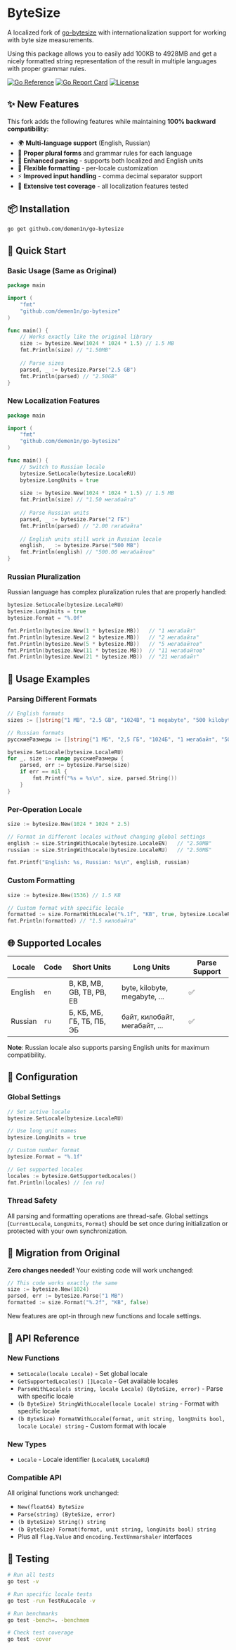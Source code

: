 ByteSize
========

A localized fork of [go-bytesize](https://github.com/inhies/go-bytesize) with internationalization support for working with byte size measurements.

Using this package allows you to easily add 100KB to 4928MB and get a nicely formatted string representation of the result in multiple languages with proper grammar rules.

[![Go Reference](https://pkg.go.dev/badge/github.com/demen1n/go-bytesize.svg)](https://pkg.go.dev/github.com/demen1n/go-bytesize)
[![Go Report Card](https://goreportcard.com/badge/github.com/demen1n/go-bytesize)](https://goreportcard.com/report/github.com/demen1n/go-bytesize)
[![License](https://img.shields.io/badge/License-BSD%203--Clause-blue.svg)](https://opensource.org/licenses/BSD-3-Clause)

## ✨ New Features

This fork adds the following features while maintaining **100% backward compatibility**:

- 🌍 **Multi-language support** (English, Russian)
- 📝 **Proper plural forms** and grammar rules for each language
- 🔄 **Enhanced parsing** - supports both localized and English units
- 🎯 **Flexible formatting** - per-locale customization
- ⚡ **Improved input handling** - comma decimal separator support
- 🧪 **Extensive test coverage** - all localization features tested

## 📦 Installation

```bash
go get github.com/demen1n/go-bytesize
```

## 🚀 Quick Start

### Basic Usage (Same as Original)

```go
package main

import (
    "fmt"
    "github.com/demen1n/go-bytesize"
)

func main() {
    // Works exactly like the original library
    size := bytesize.New(1024 * 1024 * 1.5) // 1.5 MB
    fmt.Println(size) // "1.50MB"
    
    // Parse sizes
    parsed, _ := bytesize.Parse("2.5 GB")
    fmt.Println(parsed) // "2.50GB"
}
```

### New Localization Features

```go
package main

import (
    "fmt"
    "github.com/demen1n/go-bytesize"
)

func main() {
    // Switch to Russian locale
    bytesize.SetLocale(bytesize.LocaleRU)
    bytesize.LongUnits = true
    
    size := bytesize.New(1024 * 1024 * 1.5) // 1.5 MB
    fmt.Println(size) // "1.50 мегабайта"
    
    // Parse Russian units
    parsed, _ := bytesize.Parse("2 ГБ")
    fmt.Println(parsed) // "2.00 гигабайта"
    
    // English units still work in Russian locale
    english, _ := bytesize.Parse("500 MB")
    fmt.Println(english) // "500.00 мегабайтов"
}
```

### Russian Pluralization

Russian language has complex pluralization rules that are properly handled:

```go
bytesize.SetLocale(bytesize.LocaleRU)
bytesize.LongUnits = true
bytesize.Format = "%.0f"

fmt.Println(bytesize.New(1 * bytesize.MB))   // "1 мегабайт"
fmt.Println(bytesize.New(2 * bytesize.MB))   // "2 мегабайта" 
fmt.Println(bytesize.New(5 * bytesize.MB))   // "5 мегабайтов"
fmt.Println(bytesize.New(11 * bytesize.MB))  // "11 мегабайтов"
fmt.Println(bytesize.New(21 * bytesize.MB))  // "21 мегабайт"
```

## 📖 Usage Examples

### Parsing Different Formats

```go
// English formats
sizes := []string{"1 MB", "2.5 GB", "1024B", "1 megabyte", "500 kilobytes"}

// Russian formats  
русскиеРазмеры := []string{"1 МБ", "2,5 ГБ", "1024Б", "1 мегабайт", "500 килобайтов"}

bytesize.SetLocale(bytesize.LocaleRU)
for _, size := range русскиеРазмеры {
    parsed, err := bytesize.Parse(size)
    if err == nil {
        fmt.Printf("%s = %s\n", size, parsed.String())
    }
}
```

### Per-Operation Locale

```go
size := bytesize.New(1024 * 1024 * 2.5)

// Format in different locales without changing global settings
english := size.StringWithLocale(bytesize.LocaleEN)   // "2.50MB"
russian := size.StringWithLocale(bytesize.LocaleRU)   // "2.50МБ"

fmt.Printf("English: %s, Russian: %s\n", english, russian)
```

### Custom Formatting

```go
size := bytesize.New(1536) // 1.5 KB

// Custom format with specific locale
formatted := size.FormatWithLocale("%.1f", "KB", true, bytesize.LocaleRU)
fmt.Println(formatted) // "1.5 килобайта"
```

## 🌐 Supported Locales

| Locale | Code | Short Units | Long Units | Parse Support |
|--------|------|-------------|------------|---------------|
| English | `en` | B, KB, MB, GB, TB, PB, EB | byte, kilobyte, megabyte, ... | ✅ |
| Russian | `ru` | Б, КБ, МБ, ГБ, ТБ, ПБ, ЭБ | байт, килобайт, мегабайт, ... | ✅ |

**Note**: Russian locale also supports parsing English units for maximum compatibility.

## 🔧 Configuration

### Global Settings

```go
// Set active locale
bytesize.SetLocale(bytesize.LocaleRU)

// Use long unit names
bytesize.LongUnits = true

// Custom number format
bytesize.Format = "%.1f"

// Get supported locales
locales := bytesize.GetSupportedLocales()
fmt.Println(locales) // [en ru]
```

### Thread Safety

All parsing and formatting operations are thread-safe. Global settings (`CurrentLocale`, `LongUnits`, `Format`) should be set once during initialization or protected with your own synchronization.

## 🔄 Migration from Original

**Zero changes needed!** Your existing code will work unchanged:

```go
// This code works exactly the same
size := bytesize.New(1024)
parsed, err := bytesize.Parse("1 MB")
formatted := size.Format("%.2f", "KB", false)
```

New features are opt-in through new functions and locale settings.

## 🎯 API Reference

### New Functions

- `SetLocale(locale Locale)` - Set global locale
- `GetSupportedLocales() []Locale` - Get available locales
- `ParseWithLocale(s string, locale Locale) (ByteSize, error)` - Parse with specific locale
- `(b ByteSize) StringWithLocale(locale Locale) string` - Format with specific locale
- `(b ByteSize) FormatWithLocale(format, unit string, longUnits bool, locale Locale) string` - Custom format with locale

### New Types

- `Locale` - Locale identifier (`LocaleEN`, `LocaleRU`)

### Compatible API

All original functions work unchanged:
- `New(float64) ByteSize`
- `Parse(string) (ByteSize, error)`
- `(b ByteSize) String() string`
- `(b ByteSize) Format(format, unit string, longUnits bool) string`
- Plus all `flag.Value` and `encoding.TextUnmarshaler` interfaces

## 🧪 Testing

```bash
# Run all tests
go test -v

# Run specific locale tests
go test -run TestRuLocale -v

# Run benchmarks
go test -bench=. -benchmem

# Check test coverage
go test -cover
```

